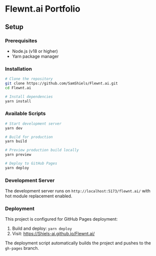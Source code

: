 # Flewnt.ai Portfolio

## Setup

### Prerequisites

- Node.js (v18 or higher)
- Yarn package manager

### Installation

```bash
# Clone the repository
git clone https://github.com/SamShiels/Flewnt.ai.git
cd Flewnt.ai

# Install dependencies
yarn install
```

### Available Scripts

```bash
# Start development server
yarn dev

# Build for production
yarn build

# Preview production build locally
yarn preview

# Deploy to GitHub Pages
yarn deploy
```

### Development Server

The development server runs on `http://localhost:5173/flewnt.ai/` with hot module replacement enabled.

### Deployment

This project is configured for GitHub Pages deployment:

1. Build and deploy: `yarn deploy`
2. Visit: https://Shiels-ai.github.io/Flewnt.ai/

The deployment script automatically builds the project and pushes to the `gh-pages` branch.
